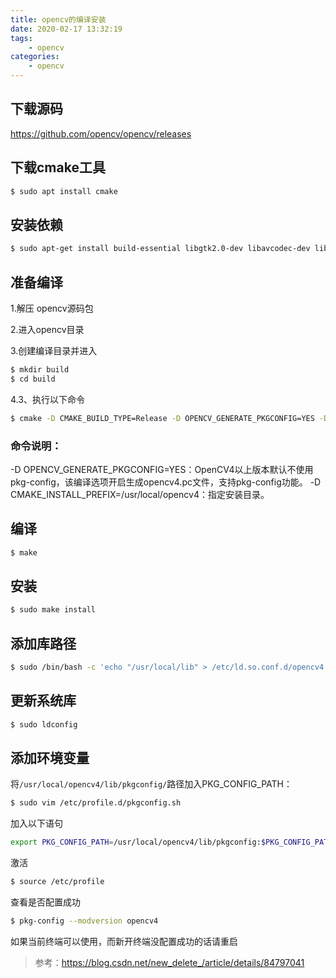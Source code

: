 ```yaml
---
title: opencv的编译安装
date: 2020-02-17 13:32:19
tags: 
    - opencv
categories:
    - opencv
---
```

## 下载源码
https://github.com/opencv/opencv/releases

## 下载cmake工具
``` bash
$ sudo apt install cmake  
```
<!-- more -->

## 安装依赖
``` bash
$ sudo apt-get install build-essential libgtk2.0-dev libavcodec-dev libavformat-dev libjpeg-dev libtiff4-dev libswscale-dev libjasper-dev
```

## 准备编译
1.解压 opencv源码包

2.进入opencv目录

3.创建编译目录并进入
``` bash
$ mkdir build
$ cd build
```
4.3、执行以下命令
``` bash
$ cmake -D CMAKE_BUILD_TYPE=Release -D OPENCV_GENERATE_PKGCONFIG=YES -D CMAKE_INSTALL_PREFIX=/usr/local/opencv4 ..

```
### 命令说明：

-D OPENCV_GENERATE_PKGCONFIG=YES：OpenCV4以上版本默认不使用pkg-config，该编译选项开启生成opencv4.pc文件，支持pkg-config功能。
-D CMAKE_INSTALL_PREFIX=/usr/local/opencv4：指定安装目录。

## 编译
``` bash
$ make
```

## 安装
``` bash
$ sudo make install
```
## 添加库路径
``` bash
$ sudo /bin/bash -c 'echo "/usr/local/lib" > /etc/ld.so.conf.d/opencv4.conf'
```

## 更新系统库
``` bash
$ sudo ldconfig
```

## 添加环境变量
将`/usr/local/opencv4/lib/pkgconfig/`路径加入PKG_CONFIG_PATH：
``` bash
$ sudo vim /etc/profile.d/pkgconfig.sh
```
加入以下语句
``` bash
export PKG_CONFIG_PATH=/usr/local/opencv4/lib/pkgconfig:$PKG_CONFIG_PATH
```
激活
``` bash
$ source /etc/profile
```
查看是否配置成功

``` bash
$ pkg-config --modversion opencv4
```
如果当前终端可以使用，而新开终端没配置成功的话请重启

>参考：https://blog.csdn.net/new_delete_/article/details/84797041